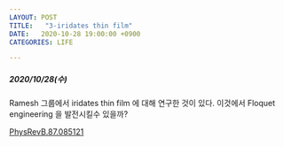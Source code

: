 ```yaml
---
LAYOUT: POST
TITLE:   "3-iridates thin film"
DATE:   2020-10-28 19:00:00 +0900
CATEGORIES: LIFE

---
```




#####  2020/10/28(수)


Ramesh 그룹에서 iridates thin film 에 대해 연구한 것이 있다. 이것에서 Floquet engineering 을 발전시킬수 있을까?

[PhysRevB.87.085121](https://journals.aps.org/prb/pdf/10.1103/PhysRevB.87.085121)



